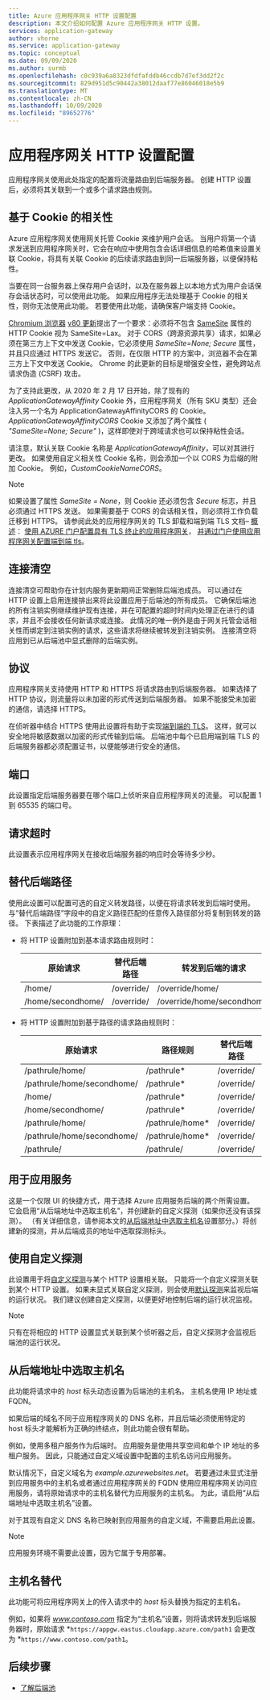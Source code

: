 ```yaml
---
title: Azure 应用程序网关 HTTP 设置配置
description: 本文介绍如何配置 Azure 应用程序网关 HTTP 设置。
services: application-gateway
author: vhorne
ms.service: application-gateway
ms.topic: conceptual
ms.date: 09/09/2020
ms.author: surmb
ms.openlocfilehash: c0c939a6a8323dfdfafddb46ccdb7d7ef3dd2f2c
ms.sourcegitcommit: 829d951d5c90442a38012daaf77e86046018e5b9
ms.translationtype: MT
ms.contentlocale: zh-CN
ms.lasthandoff: 10/09/2020
ms.locfileid: "89652776"
---
```

# <a name="application-gateway-http-settings-configuration"></a>应用程序网关 HTTP 设置配置

应用程序网关使用此处指定的配置将流量路由到后端服务器。 创建 HTTP 设置后，必须将其关联到一个或多个请求路由规则。

## <a name="cookie-based-affinity"></a>基于 Cookie 的相关性

Azure 应用程序网关使用网关托管 Cookie 来维护用户会话。 当用户将第一个请求发送到应用程序网关时，它会在响应中使用包含会话详细信息的哈希值来设置关联 Cookie，将具有关联 Cookie 的后续请求路由到同一后端服务器，以便保持粘性。 

当要在同一台服务器上保存用户会话时，以及在服务器上以本地方式为用户会话保存会话状态时，可以使用此功能。 如果应用程序无法处理基于 Cookie 的相关性，则你无法使用此功能。 若要使用此功能，请确保客户端支持 Cookie。

[Chromium 浏览器](https://www.chromium.org/Home) [v80 更新](https://chromiumdash.appspot.com/schedule)提出了一个要求：必须将不包含 [SameSite](https://tools.ietf.org/id/draft-ietf-httpbis-rfc6265bis-03.html#rfc.section.5.3.7) 属性的 HTTP Cookie 视为 SameSite=Lax。 对于 CORS（跨源资源共享）请求，如果必须在第三方上下文中发送 Cookie，它必须使用 *SameSite=None; Secure* 属性，并且只应通过 HTTPS 发送它。 否则，在仅限 HTTP 的方案中，浏览器不会在第三方上下文中发送 Cookie。 Chrome 的此更新的目标是增强安全性，避免跨站点请求伪造 (CSRF) 攻击。 

为了支持此更改，从 2020 年 2 月 17 日开始，除了现有的 *ApplicationGatewayAffinity* Cookie 外，应用程序网关（所有 SKU 类型）还会注入另一个名为 ApplicationGatewayAffinityCORS 的 Cookie。 *ApplicationGatewayAffinityCORS* Cookie 又添加了两个属性 ( *"SameSite=None; Secure"* )，这样即使对于跨域请求也可以保持粘性会话。

请注意，默认关联 Cookie 名称是 *ApplicationGatewayAffinity*，可以对其进行更改。 如果使用自定义相关性 Cookie 名称，则会添加一个以 CORS 为后缀的附加 Cookie。 例如，*CustomCookieNameCORS*。

> [!NOTE]
> 如果设置了属性 *SameSite = None*，则 Cookie 还必须包含 *Secure* 标志，并且必须通过 HTTPS 发送。  如果需要基于 CORS 的会话相关性，则必须将工作负载迁移到 HTTPS。 请参阅此处的应用程序网关的 TLS 卸载和端到端 TLS 文档– [概述](ssl-overview.md)： [使用 AZURE 门户配置具有 TLS 终止的应用程序网关](create-ssl-portal.md)， [并通过门户使用应用程序网关配置端到端 tls](end-to-end-ssl-portal.md)。

## <a name="connection-draining"></a>连接清空

连接清空可帮助你在计划内服务更新期间正常删除后端池成员。 可以通过在 HTTP 设置上启用连接排出来将此设置应用于后端池的所有成员。 它确保后端池的所有注销实例继续维护现有连接，并在可配置的超时时间内处理正在进行的请求，并且不会接收任何新请求或连接。 此情况的唯一例外是由于网关托管会话相关性而绑定到注销实例的请求，这些请求将继续被转发到注销实例。 连接清空将应用到已从后端池中显式删除的后端实例。

## <a name="protocol"></a>协议

应用程序网关支持使用 HTTP 和 HTTPS 将请求路由到后端服务器。 如果选择了 HTTP 协议，则流量将以未加密的形式传送到后端服务器。 如果不能接受未加密的通信，请选择 HTTPS。

在侦听器中结合 HTTPS 使用此设置将有助于实现[端到端的 TLS](ssl-overview.md)。 这样，就可以安全地将敏感数据以加密的形式传输到后端。 后端池中每个已启用端到端 TLS 的后端服务器都必须配置证书，以便能够进行安全的通信。

## <a name="port"></a>端口

此设置指定后端服务器要在哪个端口上侦听来自应用程序网关的流量。 可以配置 1 到 65535 的端口号。

## <a name="request-timeout"></a>请求超时

此设置表示应用程序网关在接收后端服务器的响应时会等待多少秒。

## <a name="override-back-end-path"></a>替代后端路径

使用此设置可以配置可选的自定义转发路径，以便在将请求转发到后端时使用。 与“替代后端路径”字段中的自定义路径匹配的任意传入路径部分将复制到转发的路径。 下表描述了此功能的工作原理：

- 将 HTTP 设置附加到基本请求路由规则时：

  | 原始请求  | 替代后端路径 | 转发到后端的请求 |
  | ----------------- | --------------------- | ---------------------------- |
  | /home/            | /override/            | /override/home/              |
  | /home/secondhome/ | /override/            | /override/home/secondhome/   |

- 将 HTTP 设置附加到基于路径的请求路由规则时：

  | 原始请求           | 路径规则       | 替代后端路径 | 转发到后端的请求 |
  | -------------------------- | --------------- | --------------------- | ---------------------------- |
  | /pathrule/home/            | /pathrule*      | /override/            | /override/home/              |
  | /pathrule/home/secondhome/ | /pathrule*      | /override/            | /override/home/secondhome/   |
  | /home/                     | /pathrule*      | /override/            | /override/home/              |
  | /home/secondhome/          | /pathrule*      | /override/            | /override/home/secondhome/   |
  | /pathrule/home/            | /pathrule/home* | /override/            | /override/                   |
  | /pathrule/home/secondhome/ | /pathrule/home* | /override/            | /override/secondhome/        |
  | /pathrule/                 | /pathrule/      | /override/            | /override/                   |

## <a name="use-for-app-service"></a>用于应用服务

这是一个仅限 UI 的快捷方式，用于选择 Azure 应用服务后端的两个所需设置。 它会启用“从后端地址中选取主机名”，并创建新的自定义探测（如果你还没有该探测）。 （有关详细信息，请参阅本文的[从后端地址中选取主机名](#pick-host-name-from-back-end-address)设置部分。）将创建新的探测，并从后端成员的地址中选取探测标头。

## <a name="use-custom-probe"></a>使用自定义探测

此设置用于将[自定义探测](application-gateway-probe-overview.md#custom-health-probe)与某个 HTTP 设置相关联。 只能将一个自定义探测关联到某个 HTTP 设置。 如果未显式关联自定义探测，则会使用[默认探测](application-gateway-probe-overview.md#default-health-probe-settings)来监视后端的运行状况。 我们建议创建自定义探测，以便更好地控制后端的运行状况监视。

> [!NOTE]
> 只有在将相应的 HTTP 设置显式关联到某个侦听器之后，自定义探测才会监视后端池的运行状况。

## <a name="pick-host-name-from-back-end-address"></a>从后端地址中选取主机名

此功能将请求中的 *host* 标头动态设置为后端池的主机名。 主机名使用 IP 地址或 FQDN。

如果后端的域名不同于应用程序网关的 DNS 名称，并且后端必须使用特定的 host 标头才能解析为正确的终结点，则此功能会很有帮助。

例如，使用多租户服务作为后端时。 应用服务是使用共享空间和单个 IP 地址的多租户服务。 因此，只能通过自定义域设置中配置的主机名访问应用服务。

默认情况下，自定义域名为 *example.azurewebsites.net*。 若要通过未显式注册到应用服务中的主机名或者通过应用程序网关的 FQDN 使用应用程序网关访问应用服务，请将原始请求中的主机名替代为应用服务的主机名。 为此，请启用“从后端地址中选取主机名”设置。

对于其现有自定义 DNS 名称已映射到应用服务的自定义域，不需要启用此设置。

> [!NOTE]
> 应用服务环境不需要此设置，因为它属于专用部署。

## <a name="host-name-override"></a>主机名替代

此功能可将应用程序网关上的传入请求中的 *host* 标头替换为指定的主机名。

例如，如果将 *www.contoso.com* 指定为“主机名”设置，则将请求转发到后端服务器时，原始请求 *`https://appgw.eastus.cloudapp.azure.com/path1` 会更改为 *`https://www.contoso.com/path1`。

## <a name="next-steps"></a>后续步骤

- [了解后端池](configuration-overview.md#back-end-pool)